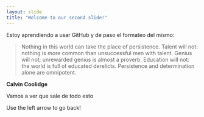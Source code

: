 ```yaml
---
layout: slide
title: "Welcome to our second slide!"
---
```

Estoy aprendiendo a usar GitHub y de paso el formateo del mismo:

> Nothing in this world can take the place of persistence. Talent will not: nothing is more common than unsuccessful men with talent. Genius will not; unrewarded genius is almost a proverb. Education will not: the world is full of educated derelicts. Persistence and determination alone are omnipotent.

**Calvin Coolidge**

Vamos a ver que sale de todo esto

Use the left arrow to go back!
